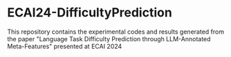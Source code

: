 # ECAI24-DifficultyPrediction
This repository contains the experimental codes and results generated from the paper "Language Task Difficulty Prediction through LLM-Annotated Meta-Features" presented at ECAI 2024
